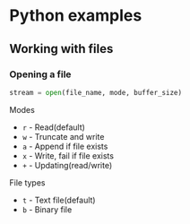 # Python examples

## Working with files

### Opening a file
``` python
stream = open(file_name, mode, buffer_size)
```

Modes
- `r` - Read(default)
- `w` - Truncate and write
- `a` - Append if file exists
- `x` - Write, fail if file exists
- `+` - Updating(read/write)

File types
- `t` - Text file(default)
- `b` - Binary file